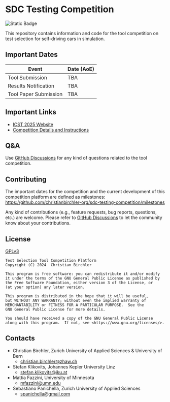 # SDC Testing Competition
![Static Badge](https://img.shields.io/badge/Python-3.11-blue)

This repository contains information and code for the tool competition on test selection for self-driving cars in simulation.

## Important Dates
| **Event**             | **Date (AoE)** |
|-----------------------|----------------|
| Tool Submission       | TBA            |
| Results Notification  | TBA            |
| Tool Paper Submission | TBA            |

## Important Links
- [ICST 2025 Website](https://conf.researchr.org/home/icst-2025)
- [Competition Details and Instructions](./COMPETITION.md)

## Q&A
Use [GitHub Discussions](https://github.com/christianbirchler-org/sdc-testing-competition/discussions) for any kind of questions related to the tool competition.


## Contributing
The important dates for the competition and the current development of this competition platform are defined as milestones: https://github.com/christianbirchler-org/sdc-testing-competition/milestones

Any kind of contributions (e.g., feature requests, bug reports, questions, etc.) are welcome.
Please refer to [GitHub Discussions](https://github.com/christianbirchler-org/sdc-testing-competition/discussions) to let the community know about your contributions.


## License
[GPLv3](LICENSE)
```{text}
Test Selection Tool Competition Platform
Copyright (C) 2024  Christian Birchler

This program is free software: you can redistribute it and/or modify
it under the terms of the GNU General Public License as published by
the Free Software Foundation, either version 3 of the License, or
(at your option) any later version.

This program is distributed in the hope that it will be useful,
but WITHOUT ANY WARRANTY; without even the implied warranty of
MERCHANTABILITY or FITNESS FOR A PARTICULAR PURPOSE.  See the
GNU General Public License for more details.

You should have received a copy of the GNU General Public License
along with this program.  If not, see <https://www.gnu.org/licenses/>.
```

## Contacts
- Christian Birchler, Zurich University of Applied Sciences & University of Bern
  - christian.birchler@zhaw.ch
- Stefan Klikovits, Johannes Kepler University Linz
  - stefan.klikovits@jku.at
- Mattia Fazzini, University of Minnesota
  - mfazzini@umn.edu
- Sebastiano Panichella, Zurich University of Applied Sciences
  - spanichella@gmail.com
